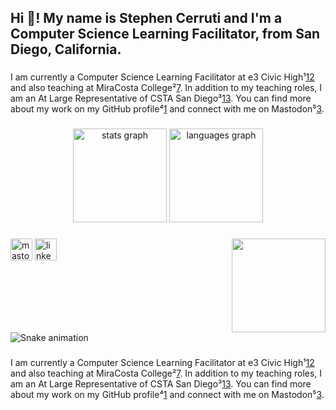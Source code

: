 [1]: https://github.com/e3-cerruti ""
[2]: https://dev.to/scerruti ""
[3]: https://csed.social/@scerruti ""
[4]: https://www.miracosta.edu/faculty-staff/index.html ""
[5]: https://www.miracosta.edu/office-of-the-president/public-information-office/meet-our-team.html ""
[6]: https://www.miracosta.edu/ ""
[7]: https://hub.miracosta.edu/ztc/index.aspx?crn=1289%20&termid=0960&courseid=001774&instructor=Cerruti,%20Stephen ""
[8]: https://theorg.com/org/e3-civic-high/org-chart/stephen-cerruti ""
[9]: https://github.com/scerruti ""
[10]: https://bing.com/search?q=Stephen+Cerruti+e3+Civic+High+website ""
[11]: https://www.e3civichigh.com/ ""
[12]: https://www.e3civichigh.com/about-e3/staff-directory ""
[13]: https://sandiego.csteachers.org/page/about-us ""
[14]: https://en.wikipedia.org/wiki/Cerutti_Mastodon_site ""
[15]: https://www.sdnhm.org/blog/blog_details/the-cerutti-mastodon-site-one-year-later/96/ ""
[16]: http://www.e3civichigh.com/ ""

<h2 align="left">Hi 👋! My name is Stephen Cerruti and I'm a Computer Science Learning Facilitator, from San Diego, California.</h2>

###

I am currently a Computer Science Learning Facilitator at e3 Civic High¹[12] and also teaching at MiraCosta College²[7]. In addition to my teaching roles, I am an At Large Representative of CSTA San Diego³[13]. You can find more about my work on my GitHub profile⁴[1] and connect with me on Mastodon⁵[3].

###

<div align="center">
  <img src="https://github-readme-stats.vercel.app/api?username=scerruti&hide_title=false&hide_rank=false&show_icons=true&include_all_commits=true&count_private=true&disable_animations=false&theme=dracula&locale=en&hide_border=false" height="150" alt="stats graph"  />
  <img src="https://github-readme-stats.vercel.app/api/top-langs?username=scerruti&locale=en&hide_title=false&layout=compact&card_width=320&langs_count=5&theme=dracula&hide_border=false" height="150" alt="languages graph"  />
</div>

###

<img align="right" height="150" src="https://avatars.githubusercontent.com/u/5000256"  />

###

<div align="left">
  <!-- Add the languages and technologies Stephen uses -->
</div>

###

<div align="left">
  <!-- Add the social media and contact information for Stephen -->
  <img src="https://img.shields.io/static/v1?message=Mastodon&logo=mastodon&label=&color=1A91DA&logoColor=white&labelColor=&style=for-the-badge" height="35" alt="mastodon logo"  />
  <img src="https://img.shields.io/static/v1?message=LinkedIn&logo=linkedin&label=&color=0077B5&logoColor=white&labelColor=&style=for-the-badge" height="35" alt="linkedin logo"  />
</div>

###

<br clear="both">

<img src="https://raw.githubusercontent.com/scerruti/scerruti/output/snake.svg" alt="Snake animation" />

###

I am currently a Computer Science Learning Facilitator at e3 Civic High¹[12] and also teaching at MiraCosta College²[7]. In addition to my teaching roles, I am an At Large Representative of CSTA San Diego³[13]. You can find more about my work on my GitHub profile⁴[1] and connect with me on Mastodon⁵[3].

